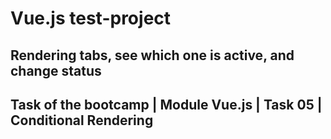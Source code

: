 # Vue.js test-project

## Rendering tabs, see which one is active, and change status

## Task of the bootcamp | Module Vue.js | Task 05 | Conditional Rendering
